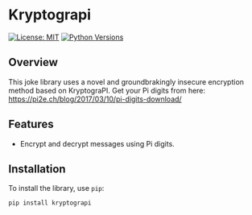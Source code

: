 # Kryptograpi

[![License: MIT](https://img.shields.io/badge/License-MIT-yellow.svg)](https://opensource.org/licenses/MIT)
[![Python Versions](https://img.shields.io/pypi/pyversions/my-library)](https://pypi.org/project/my-library/)

## Overview
This joke library uses a novel and groundbrakingly insecure encryption method based on KryptograPI.
Get your Pi digits from here: https://pi2e.ch/blog/2017/03/10/pi-digits-download/

## Features
- Encrypt and decrypt messages using Pi digits.

## Installation

To install the library, use `pip`:

```bash
pip install kryptograpi
```
